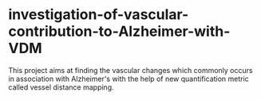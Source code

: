 # investigation-of-vascular-contribution-to-Alzheimer-with-VDM
This project aims at finding the vascular changes which commonly occurs in association with Alzheimer's with the help of new quantification metric called vessel distance mapping.
